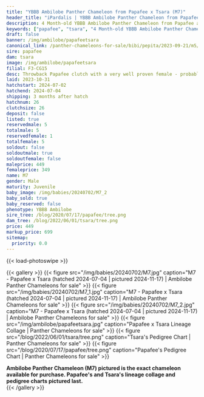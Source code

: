 ```yaml
---
title: "YBBB Ambilobe Panther Chameleon from Papafee x Tsara (M7)"
header_title: "iPardalis | YBBB Ambilobe Panther Chameleon from Papafee x Tsara | M7"
description: 4 Month-old YBBB Ambilobe Panther Chameleon from Papafee and Tsara. Throwback Papafee clutch with a very well proven female - probably the last ever Papafee clutch We've included sire and dam dendrograms if available, but you can view our Papafee or Tsara breeder pages for more information.
keywords: ["papafee", "tsara", "4 Month-old YBBB Ambilobe Panther Chameleon", "baby chameleons for sale", "buy panther chameleon", "panther for sale", "ambilobe panther chameleons for sale", "ambilobe panther chameleon for sale"]
draft: false
banner: /img/ambilobe/papafeetsara
canonical_link: /panther-chameleons-for-sale/bibi/pepita/2023-09-21/m5/
sire: papafee
dam: tsara
image: /img/ambilobe/papafeetsara
filial: F3-CG15
desc: Throwback Papafee clutch with a very well proven female - probably the last ever Papafee clutch
laid: 2023-10-31
hatchstart: 2024-07-02
hatchend: 2024-07-04
shipping: 3 months after hatch
hatchnum: 26
clutchsize: 26
deposit: false
listed: true
reservedmale: 5
totalmale: 5
reservedfemale: 1
totalfemale: 5
soldout: false
soldoutmale: true
soldoutfemale: false
maleprice: 449
femaleprice: 349
name: M7
gender: Male
maturity: Juvenile
baby_image: /img/babies/20240702/M7_2
baby_sold: true
baby_reserved: false
phenotype: YBBB Ambilobe
sire_tree: /blog/2020/07/17/papafee/tree.png
dam_tree: /blog/2022/06/01/tsara/tree.png
price: 449
markup_price: 699
sitemap: 
  priority: 0.0
---
```


{{< load-photoswipe >}}

{{< gallery >}}
  {{< figure src="/img/babies/20240702/M7.jpg" caption="M7 - Papafee x Tsara (hatched 2024-07-04 | pictured 2024-11-17) | Ambilobe Panther Chameleons for sale" >}}
  {{< figure src="/img/babies/20240702/M7_1.jpg" caption="M7 - Papafee x Tsara (hatched 2024-07-04 | pictured 2024-11-17) | Ambilobe Panther Chameleons for sale" >}}
  {{< figure src="/img/babies/20240702/M7_2.jpg" caption="M7 - Papafee x Tsara (hatched 2024-07-04 | pictured 2024-11-17) | Ambilobe Panther Chameleons for sale" >}}
  {{< figure src="/img/ambilobe/papafeetsara.jpg" caption="Papafee x Tsara Lineage Collage | Panther Chameleons for sale" >}}
  {{< figure src="/blog/2022/06/01/tsara/tree.png" caption="Tsara's Pedigree Chart | Panther Chameleons for sale" >}}
  {{< figure src="/blog/2020/07/17/papafee/tree.png" caption="Papafee's Pedigree Chart | Panther Chameleons for sale" >}}
  <figcaption itemprop="description"><strong>Ambilobe Panther Chameleon (M7) pictured is the exact chameleon available for purchase. Papafee's and Tsara's lineage collage and pedigree charts pictured last.</strong></figcaption>
{{< /gallery >}}
